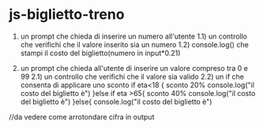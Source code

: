 # js-biglietto-treno

1) un prompt che chieda di inserire un numero all'utente
1.1) un controllo che verifichi che il valore inserito sia un numero
1.2) console.log() che stampi il costo del biglietto(numero in input*0.21)

2) un prompt che chieda all'utente di inserire un valore compreso tra 0 e 99
2.1) un controllo che verifichi che il valore sia valido
2.2) un if che consenta di applicare uno sconto
    if eta<18 {
        sconto 20% 
        console.log("il costo del biglietto è")
    }else if eta >65{
        sconto 40%
        console.log("il costo del biglietto è")
    }else{
        console.log("il costo del biglietto è")

//da vedere come arrotondare cifra in output
